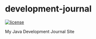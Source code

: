 # development-journal
[![license](https://img.shields.io/github/license/mashape/apistatus.svg)](https://raw.githubusercontent.com/rajendarreddyj/development-journal/master/LICENSE)

My Java Development Journal Site
